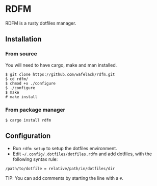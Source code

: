 RDFM
====

RDFM is a rusty dotfiles manager.

Installation
------------

### From source

You will need to have cargo, make and man installed.

```
$ git clone https://github.com/wafelack/rdfm.git
$ cd rdfm/
$ chmod +x ./configure
$ ./configure
$ make
# make install
```

### From package manager

`$ cargo install rdfm`


Configuration
-------------

* Run `rdfm setup` to setup the dotfiles environment.
* Edit `~/.config/.dotfiles/dotfiles.rdfm` and add dotfiles, with the following syntax rule:

```
/path/to/dotfile = relative/path/in/dotfiles/dir
```

TIP: You can add comments by starting the line with a `#`.
